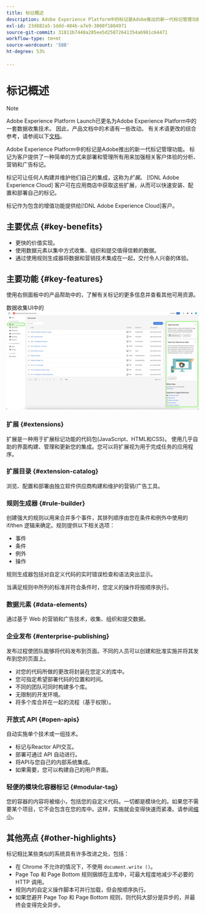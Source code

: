 ```yaml
---
title: 标记概述
description: Adobe Experience Platform中的标记是Adobe推出的新一代标记管理功能。 标记为客户提供了一种简单的方式来部署和管理所有用来加强相关客户体验的分析、营销和广告标记。
exl-id: 23d882a5-1ddd-404b-a7e9-3000f1804971
source-git-commit: 31811b7448a285ee5d25872641354a6981c64471
workflow-type: tm+mt
source-wordcount: '588'
ht-degree: 53%

---
```


# 标记概述

>[!NOTE]
>
>Adobe Experience Platform Launch已更名为Adobe Experience Platform中的一套数据收集技术。 因此，产品文档中的术语有一些改动。 有关术语更改的综合参考，请参阅以下[文档](./term-updates.md)。

Adobe Experience Platform中的标记是Adobe推出的新一代标记管理功能。 标记为客户提供了一种简单的方式来部署和管理所有用来加强相关客户体验的分析、营销和广告标记。

标记可让任何人构建并维护他们自己的集成，这称为&#x200B;*扩展*。 [!DNL Adobe Experience Cloud] 客户可在应用商店中获取这些扩展，从而可以快速安装、配置和部署自己的标记。

标记作为包含的增值功能提供给[!DNL Adobe Experience Cloud]客户。

## 主要优点 {#key-benefits}

* 更快的价值实现。
* 使用数据元素以集中方式收集、组织和提交值得信赖的数据。
* 通过使用规则生成器将数据和营销技术集成在一起，交付令人兴奋的体验。

## 主要功能 {#key-features}

使用右侧面板中的产品帮助中的，了解有关标记的更多信息并查看其他可用资源。

数据收集UI中的![标记属性。](./images/ui/tags-overview/tags-properties.png)

### 扩展 {#extensions}

扩展是一种用于扩展标记功能的代码包(JavaScript、HTML和CSS)。 使用几乎自助的界面构建、管理和更新您的集成。您可以将扩展视为用于完成任务的应用程序。

### 扩展目录 {#extension-catalog}

浏览、配置和部署由独立软件供应商构建和维护的营销/广告工具。

### 规则生成器 {#rule-builder}

创建强大的规则以用来合并多个事件，其排列顺序由您在条件和例外中使用的 if/then 逻辑来确定。规则提供以下相关选项：

* 事件
* 条件
* 例外
* 操作

规则生成器包括对自定义代码的实时错误检查和语法突出显示。

当满足规则中所列的标准并符合条件时，您定义的操作将按顺序执行。

### 数据元素 {#data-elements}

通过基于 Web 的营销和广告技术，收集、组织和提交数据。

### 企业发布 {#enterprise-publishing}

发布过程使团队能够将代码发布到页面。不同的人员可以创建和批准实施并将其发布到您的页面上。

* 对您的代码所做的更改将封装在您定义的库中。
* 您可指定希望部署代码的位置和时间。
* 不同的团队可同时构建多个库。
* 无限制的开发环境。
* 将多个库合并在一起的流程（基于权限）。

### 开放式 API {#open-apis}

自动实施单个技术或一组技术。

* 标记与Reactor API交互。
* 部署可通过 API 自动进行。
* 将API与您自己的内部系统集成。
* 如果需要，您可以构建自己的用户界面。

### 轻便的模块化容器标记 {#modular-tag}

您的容器的内容将被缩小，包括您的自定义代码。一切都是模块化的。如果您不需要某个项目，它不会包含在您的库中。这样，实施就会变得快速而紧凑。请参阅[缩小](./ui/publishing/builds.md)。

## 其他亮点 {#other-highlights}

标记相比某些类似的系统具有许多改进之处，包括：

* 在 Chrome 不允许的情况下，不使用 `document.write ()`。
* Page Top 和 Page Bottom 规则捆绑在主库中，可最大程度地减少不必要的 HTTP 调用。
* 规则内的自定义操作脚本可并行加载，但会按顺序执行。
* 如果您避开 Page Top 和 Page Bottom 规则，则代码大部分是异步的，并最终会变得完全异步。
